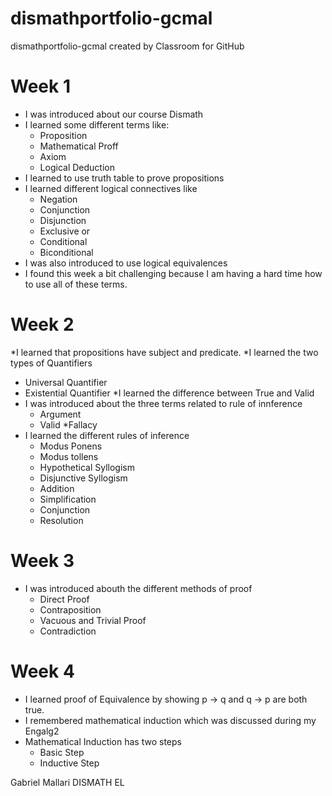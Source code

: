 # dismathportfolio-gcmal
dismathportfolio-gcmal created by Classroom for GitHub
# Week 1
* I was introduced about our course Dismath
* I learned some different terms like:
  * Proposition
  * Mathematical Proff
  * Axiom
  * Logical Deduction
* I learned to use truth table to prove propositions
* I learned different logical connectives like
  * Negation
  * Conjunction
  * Disjunction
  * Exclusive or
  * Conditional
  * Biconditional
* I was also introduced to use logical equivalences
* I found this week a bit challenging because I am having a hard time how to use all of these terms.

# Week 2
*I learned that propositions have subject and predicate.
*I learned the two types of Quantifiers
  * Universal Quantifier
  * Existential Quantifier
*I learned the difference between True and Valid
* I was introduced about the three terms related to rule of innference
  * Argument
  * Valid
  *Fallacy
* I learned the different rules of inference
  * Modus Ponens
  * Modus tollens
  * Hypothetical Syllogism
  * Disjunctive Syllogism
  * Addition
  * Simplification
  * Conjunction
  * Resolution

# Week 3
* I was introduced abouth the different methods of proof
  * Direct Proof
  * Contraposition
  * Vacuous and Trivial Proof
  * Contradiction
  
# Week 4
* I learned proof of Equivalence by showing p → q and q → p are both true.
* I remembered mathematical induction which was discussed during my Engalg2
* Mathematical Induction has two steps
  * Basic Step
  * Inductive Step

Gabriel Mallari DISMATH EL




